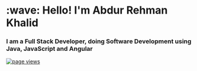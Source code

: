 <h1 align="left">:wave: Hello! I'm Abdur Rehman Khalid</h1>
<h3 align="left">I am a Full Stack Developer, doing Software Development using Java, JavaScript and Angular</h3>
<p align="left">
      <a href="https://github.com/AbdurRKhalid">
        <img src="https://komarev.com/ghpvc/?username=AbdurRKhalid" alt="page views" />
      </a>
</p>